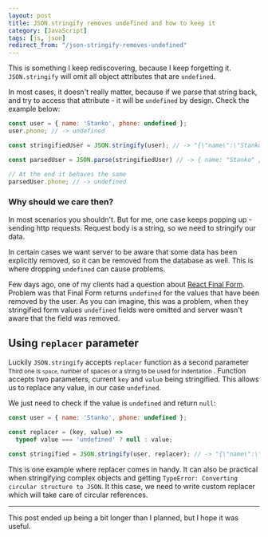 ```yaml
---
layout: post
title: JSON.stringify removes undefined and how to keep it
category: [JavaScript]
tags: [js, json]
redirect_from: "/json-stringify-removes-undefined"
---
```


This is something I keep rediscovering, because I keep forgetting it. `JSON.stringify` will omit all object attributes that are `undefined`.

In most cases, it doesn't really matter, because if we parse that string back, and try to access that attribute - it will be `undefined` by design. Check the example below:

```js
const user = { name: 'Stanko', phone: undefined };
user.phone; // -> undefined

const stringifiedUser = JSON.stringify(user); // -> "{\"name\":\"Stanko\"}"

const parsedUser = JSON.parse(stringifiedUser) // -> { name: "Stanko" }

// At the end it behaves the same
parsedUser.phone; // -> undefined
```

<!--more-->

### Why should we care then?

In most scenarios you shouldn't. But for me, one case keeps popping up - sending http requests. Request body is a string, so we need to stringify our data.

In certain cases we want server to be aware that some data has been explicitly removed, so it can be removed from the database as well. This is where dropping `undefined` can cause problems.

Few days ago, one of my clients had a question about [React Final Form](https://github.com/final-form/react-final-form). Problem was that Final Form returns `undefined` for the values that have been removed by the user. As you can imagine, this was a problem, when they stringified form values `undefined` fields were omitted and server wasn't aware that the field was removed.

## Using `replacer` parameter

Luckily `JSON.stringify` accepts  `replacer` function as a
<label class="SideNote-trigger">second parameter</label>
<small class="SideNote">
Third one is `space`, number of spaces or a string to be used for indentation
</small>.
Function accepts two parameters, current `key` and `value` being stringified. This allows us to replace any value, in our case `undefined`.

We just need to check if the value is `undefined` and return `null`:

```js
const user = { name: 'Stanko', phone: undefined };

const replacer = (key, value) =>
  typeof value === 'undefined' ? null : value;

const stringified = JSON.stringify(user, replacer); // -> "{\"name\":\"Stanko\",\"phone\":null}"
```

This is one example where replacer comes in handy. It can also be practical when stringifying complex objects and getting `TypeError: Converting circular structure to JSON`. It this case, we need to write custom replacer which will take care of circular references.

-----

This post ended up being a bit longer than I planned, but I hope it was useful.
